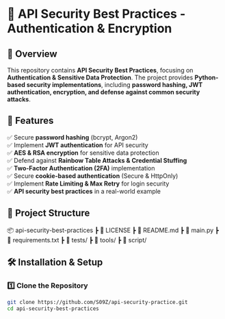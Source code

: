 # 🔐 API Security Best Practices - Authentication & Encryption

## 📌 Overview
This repository contains **API Security Best Practices**, focusing on **Authentication & Sensitive Data Protection**. The project provides **Python-based security implementations**, including **password hashing, JWT authentication, encryption, and defense against common security attacks**.

## 🚀 Features
✅ Secure **password hashing** (bcrypt, Argon2)  
✅ Implement **JWT authentication** for API security  
✅ **AES & RSA encryption** for sensitive data protection  
✅ Defend against **Rainbow Table Attacks & Credential Stuffing**  
✅ **Two-Factor Authentication (2FA)** implementation  
✅ Secure **cookie-based authentication** (Secure & HttpOnly)  
✅ Implement **Rate Limiting & Max Retry** for login security  
✅ **API security best practices** in a real-world example  

## 📂 Project Structure
📦 api-security-best-practices 
┣ 📜 LICENSE 
┣ 📜 README.md 
┣ 📜 main.py
┣ 📜 requirements.txt
┣ 📜 tests/
┣ 📜 tools/
┣ 📜 script/

## 🛠 Installation & Setup
### 1️⃣ Clone the Repository
```bash
git clone https://github.com/S09Z/api-security-practice.git
cd api-security-best-practices